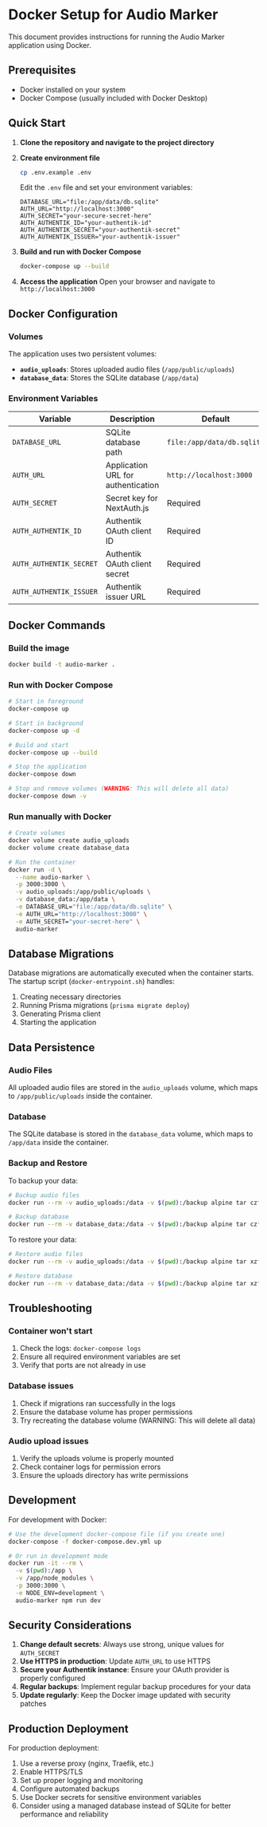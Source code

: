 # Docker Setup for Audio Marker

This document provides instructions for running the Audio Marker application using Docker.

## Prerequisites

- Docker installed on your system
- Docker Compose (usually included with Docker Desktop)

## Quick Start

1. **Clone the repository and navigate to the project directory**

2. **Create environment file**
   ```bash
   cp .env.example .env
   ```
   
   Edit the `.env` file and set your environment variables:
   ```env
   DATABASE_URL="file:/app/data/db.sqlite"
   AUTH_URL="http://localhost:3000"
   AUTH_SECRET="your-secure-secret-here"
   AUTH_AUTHENTIK_ID="your-authentik-id"
   AUTH_AUTHENTIK_SECRET="your-authentik-secret"
   AUTH_AUTHENTIK_ISSUER="your-authentik-issuer"
   ```

3. **Build and run with Docker Compose**
   ```bash
   docker-compose up --build
   ```

4. **Access the application**
   Open your browser and navigate to `http://localhost:3000`

## Docker Configuration

### Volumes

The application uses two persistent volumes:

- **`audio_uploads`**: Stores uploaded audio files (`/app/public/uploads`)
- **`database_data`**: Stores the SQLite database (`/app/data`)

### Environment Variables

| Variable | Description | Default |
|----------|-------------|---------|
| `DATABASE_URL` | SQLite database path | `file:/app/data/db.sqlite` |
| `AUTH_URL` | Application URL for authentication | `http://localhost:3000` |
| `AUTH_SECRET` | Secret key for NextAuth.js | Required |
| `AUTH_AUTHENTIK_ID` | Authentik OAuth client ID | Required |
| `AUTH_AUTHENTIK_SECRET` | Authentik OAuth client secret | Required |
| `AUTH_AUTHENTIK_ISSUER` | Authentik issuer URL | Required |

## Docker Commands

### Build the image
```bash
docker build -t audio-marker .
```

### Run with Docker Compose
```bash
# Start in foreground
docker-compose up

# Start in background
docker-compose up -d

# Build and start
docker-compose up --build

# Stop the application
docker-compose down

# Stop and remove volumes (WARNING: This will delete all data)
docker-compose down -v
```

### Run manually with Docker
```bash
# Create volumes
docker volume create audio_uploads
docker volume create database_data

# Run the container
docker run -d \
  --name audio-marker \
  -p 3000:3000 \
  -v audio_uploads:/app/public/uploads \
  -v database_data:/app/data \
  -e DATABASE_URL="file:/app/data/db.sqlite" \
  -e AUTH_URL="http://localhost:3000" \
  -e AUTH_SECRET="your-secret-here" \
  audio-marker
```

## Database Migrations

Database migrations are automatically executed when the container starts. The startup script (`docker-entrypoint.sh`) handles:

1. Creating necessary directories
2. Running Prisma migrations (`prisma migrate deploy`)
3. Generating Prisma client
4. Starting the application

## Data Persistence

### Audio Files
All uploaded audio files are stored in the `audio_uploads` volume, which maps to `/app/public/uploads` inside the container.

### Database
The SQLite database is stored in the `database_data` volume, which maps to `/app/data` inside the container.

### Backup and Restore

To backup your data:
```bash
# Backup audio files
docker run --rm -v audio_uploads:/data -v $(pwd):/backup alpine tar czf /backup/audio_backup.tar.gz -C /data .

# Backup database
docker run --rm -v database_data:/data -v $(pwd):/backup alpine tar czf /backup/db_backup.tar.gz -C /data .
```

To restore your data:
```bash
# Restore audio files
docker run --rm -v audio_uploads:/data -v $(pwd):/backup alpine tar xzf /backup/audio_backup.tar.gz -C /data

# Restore database
docker run --rm -v database_data:/data -v $(pwd):/backup alpine tar xzf /backup/db_backup.tar.gz -C /data
```

## Troubleshooting

### Container won't start
1. Check the logs: `docker-compose logs`
2. Ensure all required environment variables are set
3. Verify that ports are not already in use

### Database issues
1. Check if migrations ran successfully in the logs
2. Ensure the database volume has proper permissions
3. Try recreating the database volume (WARNING: This will delete all data)

### Audio upload issues
1. Verify the uploads volume is properly mounted
2. Check container logs for permission errors
3. Ensure the uploads directory has write permissions

## Development

For development with Docker:

```bash
# Use the development docker-compose file (if you create one)
docker-compose -f docker-compose.dev.yml up

# Or run in development mode
docker run -it --rm \
  -v $(pwd):/app \
  -v /app/node_modules \
  -p 3000:3000 \
  -e NODE_ENV=development \
  audio-marker npm run dev
```

## Security Considerations

1. **Change default secrets**: Always use strong, unique values for `AUTH_SECRET`
2. **Use HTTPS in production**: Update `AUTH_URL` to use HTTPS
3. **Secure your Authentik instance**: Ensure your OAuth provider is properly configured
4. **Regular backups**: Implement regular backup procedures for your data
5. **Update regularly**: Keep the Docker image updated with security patches

## Production Deployment

For production deployment:

1. Use a reverse proxy (nginx, Traefik, etc.)
2. Enable HTTPS/TLS
3. Set up proper logging and monitoring
4. Configure automated backups
5. Use Docker secrets for sensitive environment variables
6. Consider using a managed database instead of SQLite for better performance and reliability